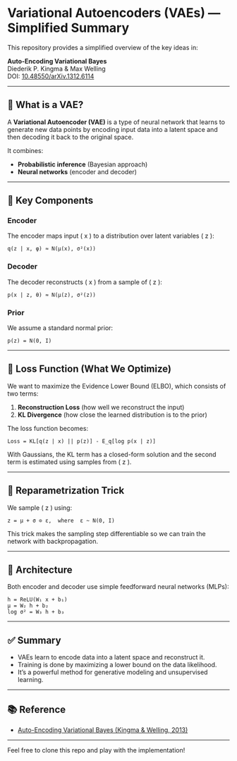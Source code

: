 # Variational Autoencoders (VAEs) — Simplified Summary

This repository provides a simplified overview of the key ideas in:

**Auto-Encoding Variational Bayes**  
Diederik P. Kingma & Max Welling  
DOI: [10.48550/arXiv.1312.6114](https://doi.org/10.48550/arXiv.1312.6114)

---

## 🧠 What is a VAE?
A **Variational Autoencoder (VAE)** is a type of neural network that learns to generate new data points by encoding input data into a latent space and then decoding it back to the original space.

It combines:
- **Probabilistic inference** (Bayesian approach)
- **Neural networks** (encoder and decoder)

---

## 🔧 Key Components

### Encoder
The encoder maps input \( x \) to a distribution over latent variables \( z \):

```
q(z | x, φ) ≈ N(μ(x), σ²(x))
```

### Decoder
The decoder reconstructs \( x \) from a sample of \( z \):

```
p(x | z, θ) ≈ N(μ(z), σ²(z))
```

### Prior
We assume a standard normal prior:

```
p(z) = N(0, I)
```

---

## 🧮 Loss Function (What We Optimize)
We want to maximize the Evidence Lower Bound (ELBO), which consists of two terms:

1. **Reconstruction Loss** (how well we reconstruct the input)
2. **KL Divergence** (how close the learned distribution is to the prior)

The loss function becomes:

```
Loss = KL[q(z | x) || p(z)] - E_q[log p(x | z)]
```

With Gaussians, the KL term has a closed-form solution and the second term is estimated using samples from \( z \).

---

## 🔁 Reparametrization Trick
We sample \( z \) using:

```
z = μ + σ ⊙ ε,  where  ε ~ N(0, I)
```

This trick makes the sampling step differentiable so we can train the network with backpropagation.

---

## 🧩 Architecture
Both encoder and decoder use simple feedforward neural networks (MLPs):

```
h = ReLU(W₁ x + b₁)
μ = W₂ h + b₂
log σ² = W₃ h + b₃
```

---

## ✅ Summary
- VAEs learn to encode data into a latent space and reconstruct it.
- Training is done by maximizing a lower bound on the data likelihood.
- It’s a powerful method for generative modeling and unsupervised learning.

---

## 📚 Reference
- [Auto-Encoding Variational Bayes (Kingma & Welling, 2013)](https://arxiv.org/abs/1312.6114)

---

Feel free to clone this repo and play with the implementation!
